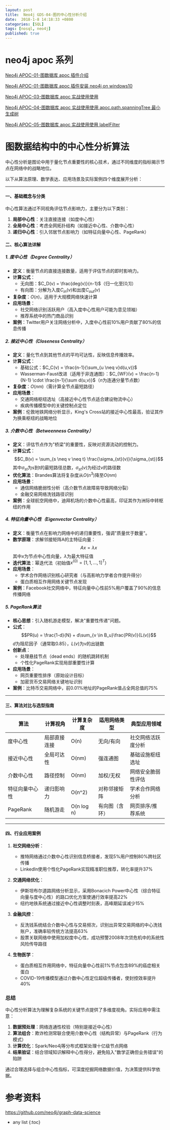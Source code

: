 ```yaml
---
layout: post
title:  Neo4j GDS-04-图的中心性分析介绍
date:  2018-1-8 14:18:33 +0800
categories: [SQL]
tags: [nosql, neo4j]
published: true
---
```



# neo4j apoc 系列

[Neo4j APOC-01-图数据库 apoc 插件介绍](https://houbb.github.io/2018/01/08/neo4j-plugins-apoc-01-intro)

[Neo4j APOC-01-图数据库 apoc 插件安装 neo4j on windows10](https://houbb.github.io/2018/01/08/neo4j-plugins-apoc-02-windows10-install-plugins)

[Neo4j APOC-03-图数据库 apoc 实战使用使用](https://houbb.github.io/2018/01/08/neo4j-plugins-apoc-03-basic-usage)

[Neo4j APOC-04-图数据库 apoc 实战使用使用 apoc.path.spanningTree 最小生成树](https://houbb.github.io/2018/01/08/neo4j-plugins-apoc-04-minist-tree)

[Neo4j APOC-05-图数据库 apoc 实战使用使用 labelFilter](https://houbb.github.io/2018/01/08/neo4j-plugins-apoc-05-label-filter)

# 图数据结构中的中心性分析算法

中心性分析是图论中用于量化节点重要性的核心技术，通过不同维度的指标揭示节点在网络中的战略地位。

以下从算法原理、数学表达、应用场景及实际案例四个维度展开分析：

---

#### 一、基础概念与分类
中心性算法通过不同视角评估节点影响力，主要分为以下类别：
1. **局部中心性**：关注直接连接（如度中心性）
2. **全局中心性**：考虑全网拓扑结构（如接近中心性、介数中心性）
3. **递归中心性**：引入邻居节点影响力（如特征向量中心性、PageRank）

#### 二、核心算法详解
##### 1. 度中心性（Degree Centrality）
- **定义**：衡量节点的直接连接数量，适用于评估节点的即时影响力。
- **计算公式**：
  - 无向图：$C_D(v) = \frac{deg(v)}{n-1}$（归一化至[0,1]）
  - 有向图：分解为入度$C_{in}(v)$和出度$C_{out}(v)$
- **复杂度**：$O(n)$，适用于大规模网络快速计算
- **应用场景**：
  - 社交网络识别活跃用户（高入度中心性用户可能为意见领袖）
  - 推荐系统中的热门商品识别
- **案例**：Twitter用户关注网络分析中，入度中心性前10%用户贡献了80%的信息传播

##### 2. 接近中心性（Closeness Centrality）
- **定义**：量化节点到其他节点的平均可达性，反映信息传播效率。
- **计算公式**：
  - 基础公式：$C_C(v) = \frac{n-1}{\sum_{u \neq v}d(u,v)}$
  - Wasserman-Faust改进（适用于非连通图）：$C_{WF}(v) = \frac{n-1}{N-1} \cdot \frac{n-1}{\sum d(u,v)}$（$n$为连通分量节点数）
- **复杂度**：$O(nm)$（需计算全节点最短路径）
- **应用场景**：
  - 交通网络枢纽选址（高接近中心性节点适合建设物流中心）
  - 疾病传播模型中的关键控制点定位
- **案例**：伦敦地铁网络分析显示，King's Cross站的接近中心性最高，验证其作为换乘枢纽的战略地位

##### 3. 介数中心性（Betweenness Centrality）
- **定义**：评估节点作为"桥梁"的重要性，反映对资源流动的控制力。
- **计算公式**：
$$C_B(v) = \sum_{s \neq v \neq t} \frac{\sigma_{st}(v)}{\sigma_{st}}$$
  其中$\sigma_{st}$为s到t的最短路径总数，$\sigma_{st}(v)$为经过v的路径数
- **优化算法**：Brandes算法将复杂度从$O(n^3)$降至$O(nm)$
- **应用场景**：
  - 通信网络脆弱性分析（高介数节点故障易导致网络分裂）
  - 金融交易网络洗钱路径识别
- **案例**：全球航空网络中，迪拜机场的介数中心性最高，印证其作为洲际中转枢纽的作用

##### 4. 特征向量中心性（Eigenvector Centrality）
- **定义**：衡量节点在影响力网络中的递归重要性，强调"质量优于数量"。
- **数学原理**：求解邻接矩阵A的主特征向量：
$$Ax = \lambda x$$
  其中$x$为节点中心性向量，$\lambda$为最大特征值
- **迭代算法**：幂迭代法（初始值$x^{(0)} = [1,1,...,1]^T$）
- **应用场景**：
  - 学术合作网络识别核心研究者（与高影响力学者合作提升得分）
  - 蛋白质相互作用网络关键节点发现
- **案例**：Facebook社交网络中，特征向量中心性前5%用户覆盖了90%的信息传播网络

##### 5. PageRank算法
- **核心思想**：引入随机游走模型，解决"重要性传递"问题。
- **公式**：
$$PR(u) = \frac{1-d}{N} + d\sum_{v \in B_u}\frac{PR(v)}{L(v)}$$
  $d$为阻尼因子（通常取0.85），$L(v)$为v的出链数
- **创新点**：
  - 处理悬挂节点（dead ends）的随机跳转机制
  - 个性化PageRank实现局部重要性计算
- **应用场景**：
  - 网页重要性排序（原始设计目标）
  - 加密货币交易网络关键地址识别
- **案例**：比特币交易网络中，前0.01%地址的PageRank值占全网总值的75%

---

#### 三、算法对比与选型指南

| 算法                | 计算视角       | 计算复杂度 | 适用网络类型      | 典型应用领域               |
|---------------------|----------------|------------|-------------------|---------------------------|
| 度中心性            | 局部直接连接   | O(n)       | 无向/有向         | 社交网络活跃度分析        |
| 接近中心性          | 全局可达性     | O(nm)      | 强连通图          | 基础设施枢纽选址          |
| 介数中心性          | 路径控制       | O(nm)      | 加权/无权         | 网络安全脆弱性评估        |
| 特征向量中心性      | 递归影响力     | O(n^2)     | 对称邻接矩阵      | 学术合作网络分析          |
| PageRank            | 随机游走       | O(n log n) | 有向图（含环）    | 网页排序/推荐系统         |


---

#### 四、行业应用案例
1. **社交网络分析**：
   - 推特网络通过介数中心性识别信息桥接者，发现5%用户控制80%跨社区传播
   - LinkedIn使用个性化PageRank实现精准职位推荐，转化率提升37%

2. **交通网络优化**：
   - 伊斯坦布尔道路网络分析显示，采用Bonacich Power中心性（综合特征向量与度中心性）的路口优化方案使通行效率提高22%
   - 纽约地铁系统通过接近中心性调整时刻表，高峰期延误减少15%

3. **金融风控**：
   - 反洗钱系统结合介数中心性与交易频次，识别出异常交易网络的中心洗钱账户，准确率较传统方法提高63%
   - 股票关联网络中使用加权度中心性，成功预警2008年次贷危机中的系统性风险传导路径

4. **生物医学**：
   - 蛋白质相互作用网络中，特征向量中心性前1%节点包含89%的癌症相关蛋白
   - COVID-19传播模型通过介数中心性定位超级传播者，使封控效率提升40%


### 总结
中心性分析算法为理解复杂系统的关键节点提供了多维度视角。实际应用中需注意：
1. **数据预处理**：网络连通性校验（特别是接近中心性）
2. **算法组合**：欺诈检测常联合使用介数中心性（结构异常）与PageRank（行为模式）
3. **计算优化**：Spark/Neo4j等分布式框架处理十亿级节点网络
4. **结果验证**：结合领域知识解释中心性得分，避免陷入"数学正确但业务错误"的陷阱

通过合理选择与组合中心性指标，可深度挖掘网络数据价值，为决策提供科学依据。

# 参考资料

https://github.com/neo4j/graph-data-science


* any list
{:toc}


